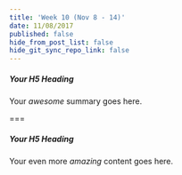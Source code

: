 ```yaml
---
title: 'Week 10 (Nov 8 - 14)'
date: 11/08/2017
published: false
hide_from_post_list: false
hide_git_sync_repo_link: false
---
```


##### Your H5 Heading
Your _awesome_ summary goes here.

===

##### Your H5 Heading
Your even more *amazing* content goes here.
